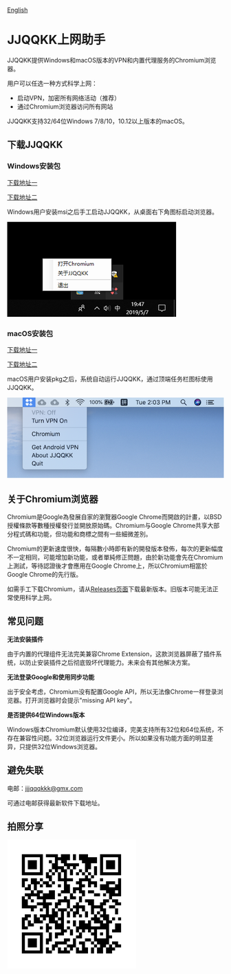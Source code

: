 [English](README_en.md)

# JJQQKK上网助手

JJQQKK提供Windows和macOS版本的VPN和内置代理服务的Chromium浏览器。

用户可以任选一种方式科学上网：

* 启动VPN，加密所有网络活动（推荐）
* 通过Chromium浏览器访问所有网站

JJQQKK支持32/64位Windows 7/8/10，10.12以上版本的macOS。


## 下载JJQQKK

### Windows安装包

[下载地址一](http://206.189.78.230/JJQQKK-2.0.0.msi)

[下载地址二](http://206.189.78.230/JJQQKK-2.0.0.msi)

Windows用户安装msi之后手工启动JJQQKK，从桌面右下角图标启动浏览器。

![](images/windows-icon.png)


### macOS安装包

[下载地址一](http://206.189.78.230/JJQQKK-2.1.0.pkg)

[下载地址二](https://github.com/jjqqkk/chromium/releases/download/76.0.3809.12/JJQQKK-2.1.0.pkg)


macOS用户安装pkg之后，系统自动运行JJQQKK，通过顶端任务栏图标使用JJQQKK。

![](images/mac-icon.png)


## 关于Chromium浏览器

Chromium是Google為發展自家的瀏覽器Google Chrome而開啟的計畫，以BSD授權條款等數種授權發行並開放原始碼。Chromium与Google Chrome共享大部分程式碼和功能，但功能和商標之間有一些細微差別。

Chromium的更新速度很快，每隔數小時即有新的開發版本發佈，每次的更新幅度不一定相同，可能增加新功能，或者單純修正問題，由於新功能會先在Chromium上測試，等待認證後才會應用在Google Chrome上，所以Chromium相當於Google Chrome的先行版。

如需手工下载Chromium，请从[Releases页面](https://github.com/jjqqkk/chromium/releases)下载最新版本。旧版本可能无法正常使用科学上网。


## 常见问题

**无法安装插件**

由于内置的代理组件无法完美兼容Chrome Extension，这款浏览器屏蔽了插件系统，以防止安装插件之后彻底毁坏代理能力。未来会有其他解决方案。

**无法登录Google和使用同步功能**

出于安全考虑，Chromium没有配置Google API，所以无法像Chrome一样登录浏览器。打开浏览器时会提示"missing API key"。

**是否提供64位Windows版本**

Windows版本Chromium默认使用32位编译，完美支持所有32位和64位系统，不存在兼容性问题。32位浏览器运行文件更小。所以如果没有功能方面的明显差异，只提供32位Windows浏览器。


## 避免失联

电邮：jjjqqqkkk@gmx.com

可通过电邮获得最新软件下载地址。


## 拍照分享

![](images/readme.png)

